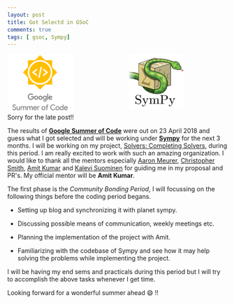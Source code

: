 ```yaml
---
layout: post
title: Got Selectd in GSoC
comments: true
tags: [ gsoc, Sympy]
---
```


<img src="/public/gsoc.png" style="width:30%;height:30%;float:left;" />
<img src="/public/sympy.png" style="width:25%;height:25%;float:right;margin-right:100px;" />
 
<br><br><br><br><br><br><br><br>
Sorry for the late post!!

The results of **[Google Summer of Code](https://summerofcode.withgoogle.com/organizations/5583344046178304/#6097058637807616)** were out on 23 April 2018 and guess what I got selected and will be working under **[Sympy](http://sympy.org)** for the next 3 months. I will be working on my project, [Solvers: Completing Solvers](https://docs.google.com/document/d/1kcZCdQuY3XxgHPuSA8vvwc6O8AbVZ-nYskMuXIia9hA/edit?usp=sharing), during this period. I am really excited to work with such an amazing organization. I would like to thank all the mentors especially [Aaron Meurer](https://github.com/asmeurer), [Christopher Smith](https://github.com/smichr), [Amit Kumar](https://github.com/aktech) and [Kalevi Suominen](https://github.com/jksuom) for guiding me in my proposal and PR's. My official mentor will be **Amit Kumar**.


The first phase is the _Community Bonding Period_, I will focussing on the following things before the coding period begans.


 - Setting up blog and synchronizing it with planet sympy.

 - Discussing possible means of communication, weekly meetings etc.

 - Planning the implementation of the project with Amit.

 - Familiarizing with the codebase of Sympy and see how it may help solving the problems while implementing the project.


I will be having my end sems and practicals during this period but I will try to accomplish the above tasks whenever I get time.

Looking forward for a wonderful summer ahead 😄	!! 

